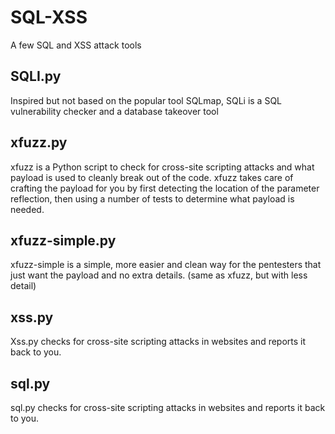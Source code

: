 # SQL-XSS
A few SQL and XSS attack tools
## SQLI.py
Inspired but not based on the popular tool SQLmap, SQLi is a SQL vulnerability checker and a database takeover tool
## xfuzz.py 
xfuzz is a Python script to check for cross-site scripting attacks and what payload is used to cleanly break out of the code. xfuzz takes care of crafting the payload for you by first detecting the location of the parameter reflection, then using a number of tests to determine what payload is needed.
## xfuzz-simple.py
xfuzz-simple is a simple, more easier and clean way for the pentesters that just want the payload and no extra details. (same as xfuzz, but with less detail)
## xss.py
Xss.py checks for cross-site scripting attacks in websites and reports it back to you.
## sql.py
sql.py checks for cross-site scripting attacks in websites and reports it back to you.
